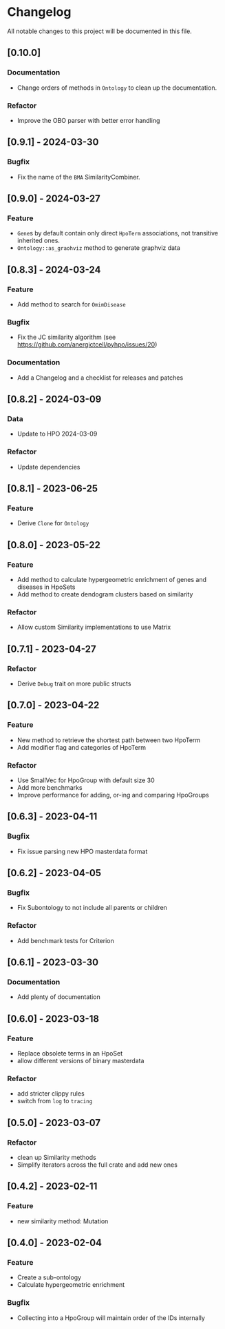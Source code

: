 # Changelog

All notable changes to this project will be documented in this file.

## [0.10.0]

### Documentation

- Change orders of methods in `Ontology` to clean up the documentation.

### Refactor

- Improve the OBO parser with better error handling


## [0.9.1] - 2024-03-30

### Bugfix

- Fix the name of the `BMA` SimilarityCombiner.


## [0.9.0] - 2024-03-27

### Feature

- `Gene`s by default contain only direct `HpoTerm` associations, not transitive inherited ones.
- `Ontology::as_graohviz` method to generate graphviz data


## [0.8.3] - 2024-03-24

### Feature

- Add method to search for `OmimDisease`

### Bugfix

- Fix the JC similarity algorithm (see https://github.com/anergictcell/pyhpo/issues/20)

### Documentation

- Add a Changelog and a checklist for releases and patches


## [0.8.2] - 2024-03-09

### Data

- Update to HPO 2024-03-09

### Refactor

- Update dependencies


## [0.8.1] - 2023-06-25

### Feature

- Derive `Clone` for `Ontology`


## [0.8.0] - 2023-05-22

### Feature

- Add method to calculate hypergeometric enrichment of genes and diseases in HpoSets
- Add method to create dendogram clusters based on similarity

### Refactor

- Allow custom Similarity implementations to use Matrix


## [0.7.1] - 2023-04-27

### Refactor

- Derive `Debug` trait on more public structs


## [0.7.0] - 2023-04-22

### Feature

- New method to retrieve the shortest path between two HpoTerm
- Add modifier flag and categories of HpoTerm

### Refactor

- Use SmallVec for HpoGroup with default size 30
- Add more benchmarks
- Improve performance for adding, or-ing and comparing HpoGroups


## [0.6.3] - 2023-04-11

### Bugfix

- Fix issue parsing new HPO masterdata format


## [0.6.2] - 2023-04-05

### Bugfix

- Fix Subontology to not include all parents or children

### Refactor

- Add benchmark tests for Criterion


## [0.6.1] - 2023-03-30

### Documentation

- Add plenty of documentation


## [0.6.0] - 2023-03-18

### Feature

- Replace obsolete terms in an HpoSet
- allow different versions of binary masterdata

### Refactor

- add stricter clippy rules
- switch from `log` to `tracing`


## [0.5.0] - 2023-03-07

### Refactor

- clean up Similarity methods
- Simplify iterators across the full crate and add new ones


## [0.4.2] - 2023-02-11

### Feature

- new similarity method: Mutation


## [0.4.0] - 2023-02-04

### Feature

- Create a sub-ontology
- Calculate hypergeometric enrichment

### Bugfix

- Collecting into a HpoGroup will maintain order of the IDs internally
